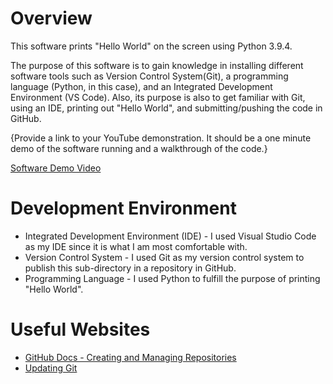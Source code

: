 # Overview

This software prints "Hello World" on the screen using Python 3.9.4.

The purpose of this software is to gain knowledge in installing different software tools such as Version Control System(Git), a programming language (Python, in this case), and an Integrated Development Environment (VS Code). Also, its purpose is also to get familiar with Git, using an IDE, printing out "Hello World", and submitting/pushing the code in GitHub.

{Provide a link to your YouTube demonstration.  It should be a one minute demo of the software running and a walkthrough of the code.}

[Software Demo Video](http://youtube.link.goes.here)

# Development Environment

- Integrated Development Environment (IDE) - I used Visual Studio Code as my IDE since it is what I am most comfortable with. 
- Version Control System - I used Git as my version control system to publish this sub-directory in a repository in GitHub.
- Programming Language - I used Python to fulfill the purpose of printing "Hello World".

# Useful Websites

* [GitHub Docs - Creating and Managing Repositories](https://docs.github.com/en/repositories/creating-and-managing-repositories)
* [Updating Git](https://phoenixnap.com/kb/how-to-update-git)